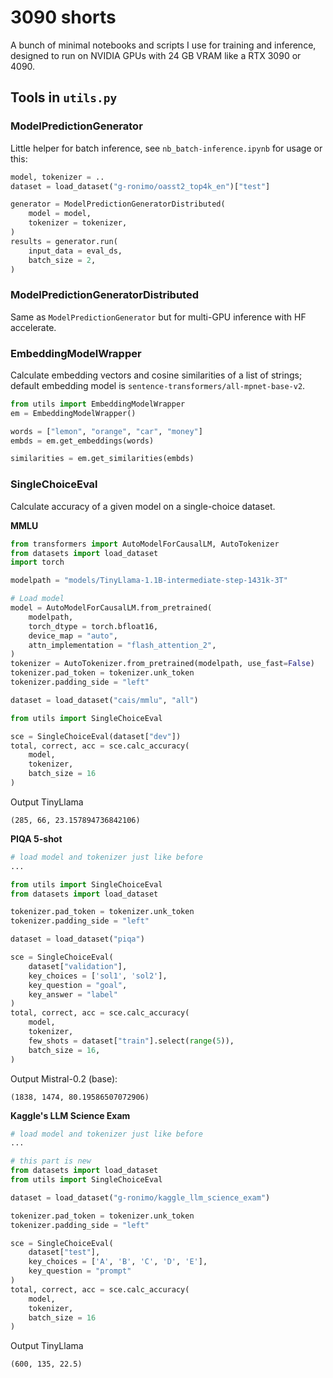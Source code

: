 # 3090 shorts
A bunch of minimal notebooks and scripts I use for training and inference, designed to run on NVIDIA GPUs with 24 GB VRAM like a RTX 3090 or 4090.

## Tools in `utils.py`
### ModelPredictionGenerator
Little helper for batch inference, see `nb_batch-inference.ipynb` for usage or this:

```python
model, tokenizer = ..
dataset = load_dataset("g-ronimo/oasst2_top4k_en")["test"]

generator = ModelPredictionGeneratorDistributed(
    model = model,
    tokenizer = tokenizer,
)
results = generator.run(
    input_data = eval_ds,
    batch_size = 2,
)
```

### ModelPredictionGeneratorDistributed
Same as `ModelPredictionGenerator` but for multi-GPU inference with HF accelerate.

### EmbeddingModelWrapper
Calculate embedding vectors and cosine similarities of a list of strings; default embedding model is `sentence-transformers/all-mpnet-base-v2`.

```python
from utils import EmbeddingModelWrapper
em = EmbeddingModelWrapper()

words = ["lemon", "orange", "car", "money"]
embds = em.get_embeddings(words)

similarities = em.get_similarities(embds)
``` 
### SingleChoiceEval
Calculate accuracy of a given model on a single-choice dataset.

**MMLU**
```python
from transformers import AutoModelForCausalLM, AutoTokenizer
from datasets import load_dataset
import torch

modelpath = "models/TinyLlama-1.1B-intermediate-step-1431k-3T"

# Load model
model = AutoModelForCausalLM.from_pretrained(
    modelpath,    
    torch_dtype = torch.bfloat16,
    device_map = "auto",
    attn_implementation = "flash_attention_2",
)
tokenizer = AutoTokenizer.from_pretrained(modelpath, use_fast=False) 
tokenizer.pad_token = tokenizer.unk_token
tokenizer.padding_side = "left"

dataset = load_dataset("cais/mmlu", "all")

from utils import SingleChoiceEval

sce = SingleChoiceEval(dataset["dev"])
total, correct, acc = sce.calc_accuracy(
	model, 
	tokenizer, 
	batch_size = 16
)
```
Output TinyLlama
```
(285, 66, 23.157894736842106)
```

**PIQA 5-shot**
```python
# load model and tokenizer just like before
...

from utils import SingleChoiceEval
from datasets import load_dataset

tokenizer.pad_token = tokenizer.unk_token
tokenizer.padding_side = "left"

dataset = load_dataset("piqa")

sce = SingleChoiceEval(
    dataset["validation"], 
    key_choices = ['sol1', 'sol2'],
    key_question = "goal",
    key_answer = "label"
)
total, correct, acc = sce.calc_accuracy(
    model, 
    tokenizer, 
    few_shots = dataset["train"].select(range(5)),
    batch_size = 16,
)
```
Output Mistral-0.2 (base):
```
(1838, 1474, 80.19586507072906)
```

**Kaggle's LLM Science Exam**
```python
# load model and tokenizer just like before
...

# this part is new
from datasets import load_dataset
from utils import SingleChoiceEval

dataset = load_dataset("g-ronimo/kaggle_llm_science_exam")

tokenizer.pad_token = tokenizer.unk_token
tokenizer.padding_side = "left"

sce = SingleChoiceEval(
    dataset["test"], 
    key_choices = ['A', 'B', 'C', 'D', 'E'],
    key_question = "prompt"
)
total, correct, acc = sce.calc_accuracy(
    model, 
    tokenizer, 
    batch_size = 16
)
```
Output TinyLlama
```
(600, 135, 22.5)
```
